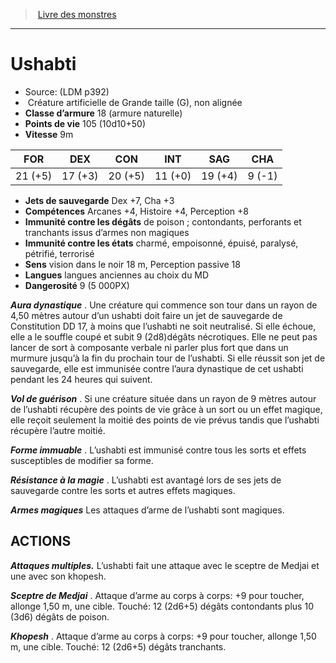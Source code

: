 ﻿> [Livre des monstres](tome_of_beasts.md)

---

# Ushabti

- Source: (LDM p392)
-  Créature artificielle de Grande taille (G), non alignée
- **Classe d’armure** 18 (armure naturelle)
- **Points de vie** 105 (10d10+50)
- **Vitesse** 9m

|FOR|DEX|CON|INT|SAG|CHA|
|---|---|---|---|---|---|
|21 (+5)|17 (+3)|20 (+5)|11 (+0)|19 (+4)|9 (-1)|

- **Jets de sauvegarde** Dex +7, Cha +3
- **Compétences** Arcanes +4, Histoire +4, Perception +8
- **Immunité contre les dégâts** de poison ; contondants, perforants et tranchants issus d’armes non magiques
- **Immunité contre les états** charmé, empoisonné, épuisé, paralysé, pétrifié, terrorisé
- **Sens** vision dans le noir 18 m, Perception passive 18
- **Langues** langues anciennes au choix du MD
- **Dangerosité** 9 (5 000PX)

**_Aura dynastique_** . Une créature qui commence son tour dans un rayon de 4,50 mètres autour d’un ushabti doit faire un jet de sauvegarde de Constitution DD 17, à moins que l’ushabti ne soit neutralisé. Si elle échoue, elle a le souffle coupé et subit 9 (2d8)dégâts nécrotiques. Elle ne peut pas lancer de sort à composante verbale ni parler plus fort que dans un murmure jusqu’à la fin du prochain tour de l’ushabti. Si elle réussit son jet de sauvegarde, elle est immunisée contre l’aura dynastique de cet ushabti pendant les 24 heures qui suivent.

**_Vol de guérison_** . Si une créature située dans un rayon de 9 mètres autour de l’ushabti récupère des points de vie grâce à un sort ou un effet magique, elle reçoit seulement la moitié des points de vie prévus tandis que l’ushabti récupère l’autre moitié.

**_Forme immuable_** . L’ushabti est immunisé contre tous les sorts et effets susceptibles de modifier sa forme.

**_Résistance à la magie_** . L’ushabti est avantagé lors de ses jets de sauvegarde contre les sorts et autres effets magiques.

**_Armes magiques_** Les attaques d’arme de l’ushabti sont magiques.

## ACTIONS

**_Attaques multiples._** L’ushabti fait une attaque avec le sceptre de Medjai et une avec son khopesh.

**_Sceptre de Medjai_** . Attaque d’arme au corps à corps: +9 pour toucher, allonge 1,50 m, une cible. Touché: 12 (2d6+5) dégâts contondants plus 10 (3d6) dégâts de poison.

**_Khopesh_** . Attaque d’arme au corps à corps: +9 pour toucher, allonge 1,50 m, une cible. Touché: 12 (2d6+5) dégâts tranchants.


